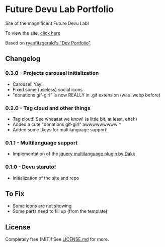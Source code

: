 # Future Devu Lab Portfolio

Site of the magnificent Future Devu Lab!

To view the site, [click here](http://futuredevulab.github.io/)

Based on [ryanfitzgerald's "Dev Portfolio"](https://github.com/RyanFitzgerald/devportfolio).

## Changelog

### 0.3.0 - Projects carousel initialization

* Carousel! Yay!
* Fixed some (useless) social icons
* "donations gif-girl" is now REALLY in .gif extension (was .webp before)

### 0.2.0 - Tag cloud and other things

* Tag cloud! See whaaaat we know! (a little bit, at least, eheh)
* Added a cute "donations gif-girl" awwwwwwwww *^*
* Added some tkeys for multilanguage support!

### 0.1.1 - Multilanguage support

* Implementation of the [jquery multilanguage plugin by Dakk](https://github.com/dakk/jquery-multilang)

### 0.1.0 - Devu staruto!

* Initialization of the site and repo

## To Fix

* Some icons are not showing
* Some parts need to fill up (from the template)

## License

Completely free (MIT)! See [LICENSE.md](LICENSE.md) for more.
